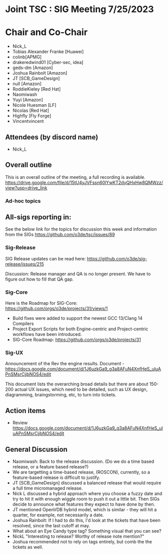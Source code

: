 # Joint TSC : SIG Meeting 7/25/2023

# Chair and Co-Chair
* Nick_L
* Tobias Alexander Franke [Huawei]
* colinb[APMG]
* drakeredwind01 [Cyber-sec, idea]
* geds-dm [Amazon]
* Joshua Rainbolt [Amazon]
* JT [SCB_GameDesign]
* null [Amazon]
* RoddieKieley [Red Hat]
* Naomiwash
* Yuyi [Amazon]
* Nicole Huesman [LF]
* Nicolas [Red Hat]
* Highfly [Fly Forge]
* Vincentvincent

## Attendees (by discord name)
* Nick_L

## Overall outline
This is an overall outline of the meeting, a full recording is available.
https://drive.google.com/file/d/15tU4yJVFssn60lYwKT2dyQHxHw8QMWzz/view?usp=drive_link

### Ad-hoc topics

## All-sigs reporting in:
See the below link for the topics for discussion this week and information from the SIGs
https://github.com/o3de/tsc/issues/89

### Sig-Release
SIG Release updates can be read here:
https://github.com/o3de/sig-release/issues/215

Discussion:
Release manager and QA is no longer present.  We have to figure out how to fill that QA gap.

### Sig-Core
Here is the Roadmap for SIG-Core: https://github.com/orgs/o3de/projects/31/views/1
* Build fixes were added to support the newest GCC 13/Clang 14 Compilers
* Project Export Scripts for both Engine-centric and Project-centric workflows have been introduced.
* SIG-Core Roadmap: https://github.com/orgs/o3de/projects/31

### Sig-UX
Announcement of the Rev the engine results. Document - https://docs.google.com/document/d/1J6uzkGa9_g3a8AFuN4XnfHeS_uluAPnSMsrCjjbNOS4/edit

This document lists the overarching broad details but there are about 150-200 actual UX issues, which need to be detailed, such as UX design, diagramming, braingstorming, etc, to turn into tickets.

## Action items
* Review https://docs.google.com/document/d/1J6uzkGa9_g3a8AFuN4XnfHeS_uluAPnSMsrCjjbNOS4/edit

## General Discussion
* Naomiwash:  Back to the release discussion.  (Do we do a time based release, or a feature based release?)
* We are targetting a time-based release, (ROSCON), currently, so a feature-based release is difficult to justify.
* JT [SCB_GameDesign] discussed a balanced release that would require a full time micromanaged release.
* Nick L discussed a hybrid approach where you choose a fuzzy date and try to hit it with enough wiggle room to push it out a little bit.  Then SIGs decide to announce what features they expect to have done by then.
* JT mentioned OpenVDB hybrid model, which is similar - they will hit a quarter, for example, not necessarily a date.
* Joshua Rainbolt: If I had to do this, I'd look at the tickets that have been resolved, since the last cutoff at may.
* What about an Eye Candy type tag? Something visual that you can see?  
* NickL "Interesting to release?  Worthy of release note mention?"
* Joshua recommended not to rely on tags entirely, but comb the the tickets as well.

